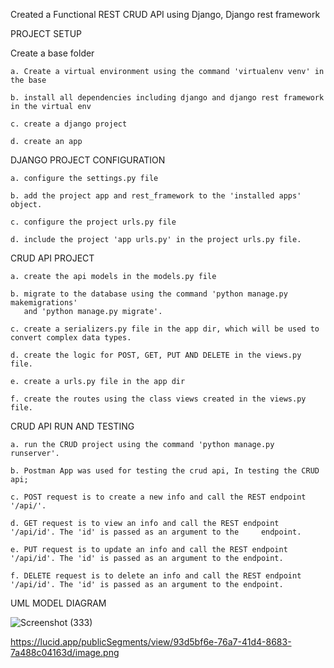 Created a Functional REST CRUD API using Django, Django rest framework

PROJECT SETUP

Create a base folder

    a. Create a virtual environment using the command 'virtualenv venv' in the base

    b. install all dependencies including django and django rest framework in the virtual env

    c. create a django project 

    d. create an app


DJANGO PROJECT CONFIGURATION 

    a. configure the settings.py file 
    
    b. add the project app and rest_framework to the 'installed apps' object.

    c. configure the project urls.py file  
    
    d. include the project 'app urls.py' in the project urls.py file.


CRUD API PROJECT 

    a. create the api models in the models.py file
    
    b. migrate to the database using the command 'python manage.py makemigrations' 
       and 'python manage.py migrate'.

    c. create a serializers.py file in the app dir, which will be used to convert complex data types.

    d. create the logic for POST, GET, PUT AND DELETE in the views.py file.

    e. create a urls.py file in the app dir 
    
    f. create the routes using the class views created in the views.py file.


CRUD API RUN AND TESTING

    a. run the CRUD project using the command 'python manage.py runserver'.

    b. Postman App was used for testing the crud api, In testing the CRUD api;

    c. POST request is to create a new info and call the REST endpoint '/api/'.

    d. GET request is to view an info and call the REST endpoint '/api/id'. The 'id' is passed as an argument to the     endpoint.

    e. PUT request is to update an info and call the REST endpoint '/api/id'. The 'id' is passed as an argument to the endpoint.

    f. DELETE request is to delete an info and call the REST endpoint '/api/id'. The 'id' is passed as an argument to the endpoint. 



UML MODEL DIAGRAM




![Screenshot (333)](https://github.com/Burger-karl/restproject/assets/116649077/f985f51f-ba65-4858-addf-e2e3db932afa)


https://lucid.app/publicSegments/view/93d5bf6e-76a7-41d4-8683-7a488c04163d/image.png







